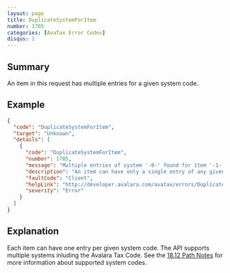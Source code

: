 ```yaml
---
layout: page
title: DuplicateSystemForItem
number: 1705
categories: [AvaTax Error Codes]
disqus: 1
---
```


## Summary

An item in this request has multiple entries for a given system code. 

## Example

```json
{
  "code": "DuplicateSystemForItem",
  "target": "Unknown",
  "details": [
    {
      "code": "DuplicateSystemForItem",
      "number": 1705,
      "message": "Multiple entries of system '-0-' found for item '-1-'.",
      "description": "An item can have only a single entry of any given system code. Please check your input.",
      "faultCode": "Client",
      "helpLink": "http://developer.avalara.com/avatax/errors/DuplicateSystemForItem",
      "severity": "Error"
    }
  ]
}
```

## Explanation

Each item can have one entry per given system code. The API supports multiple systems inluding the Avalara Tax Code. See the [18.12 Path Notes](/blog/2018/12/13/AvaTax-18-12-patch-notes/#18-12-advanced-items-setup) for more information about supported system codes. 
